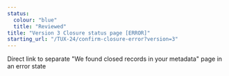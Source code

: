 ```yaml
---
status:
  colour: "blue"
  title: "Reviewed"
title: "Version 3 Closure status page [ERROR]"
starting_url: "/TUX-24/confirm-closure-error?version=3"
---
```


Direct link to separate "We found closed records in your metadata" page in an error state


